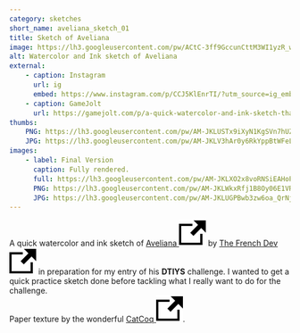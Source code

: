 ```yaml
---
category: sketches
short_name: aveliana_sketch_01
title: Sketch of Aveliana
image: https://lh3.googleusercontent.com/pw/ACtC-3ff9GccunCttM3WI1yzR_w9UiJyo8Crr-JSTfLEv-3D2fSD6PaqcIKxSQL77iJmgej24cN40UnEWLiYmshzbR62ZSAJOMYJbVDsUAZemwinYScqANqLCnBEhlIEUy26AFdUmEDHcqZOOyZjVEcACmEm=w1200-h630-no?authuser=0
alt: Watercolor and Ink sketch of Aveliana
external:
    - caption: Instagram
      url: ig
      embed: https://www.instagram.com/p/CCJ5KlEnrTI/?utm_source=ig_embed&amp;utm_campaign=loading
    - caption: GameJolt
      url: https://gamejolt.com/p/a-quick-watercolor-and-ink-sketch-that-i-did-of-aveliana-by-atthe-aftqygkb
thumbs:
    PNG: https://lh3.googleusercontent.com/pw/AM-JKLUSTx9iXyN1KgSVn7hUZXC6tP9GBhExijtAeCCa9KcMnII_z1ikuNpbgKQtappEKnY7Gr63KnMhev-5xO7hk43FsAaOhSpBKKhnhdY_PL4VkldFVzcAxpiKtmyp1rrJF5laNdERKEYmOdORcyiukIZR
    JPG: https://lh3.googleusercontent.com/pw/AM-JKLV3hAr0y6RkYppBtWFeL3sViQiV0I-dUOOwgOORULbce0gNjJRaZbcy7DTf7aRuzE5nXUp7l2dW_NiDzIFxHVqSrYOb0U6SG4g5Esm3RqU8SVFwRo-QEPCjW-QgAswM1MTrp1RUtnvCirVIZfOsKZgp
images:
    - label: Final Version
      caption: Fully rendered.
      full: https://lh3.googleusercontent.com/pw/AM-JKLXO2x8voRNSiEAHoPmADaPQ9v88gzuZQICN3nsZS83B0LRoEwFfape4vvGduQS7mkfEkoNo-_MSRBKuwQe2mhMN_7PjGU18hFjyP7uT45KIokfadN4IFRx4v2ey2nF-ez6NXjUvcWobl0gbyeLGBCIS=s1080
      PNG: https://lh3.googleusercontent.com/pw/AM-JKLWkxRfj1B8Oy06E1VRZhApS0tafpvBDMvKtLFkJ190P1v8Ist5X9DViawCPd_aomrzxLFD1NiWD1d_ITlfbgf9I37LVCJQ8elJHaYINmZtzds8g3sgqQoZm5Jwuw10M0sZsPlXsiBoAjTS_J1iAA7PF
      JPG: https://lh3.googleusercontent.com/pw/AM-JKLUGPBwb3zw6oa_QrNjaF1wNwAE8pjsmUFw73ny1ayAxHw66BIfE9ed-H8AleG0h48ayq1MXADHRgbdGF0GsQgGejmYv1QxBBr4hmY5TOUveD0RsU5vYI8B-b_hzmc2AZ-Rpdc04nUN9DukAOZCzA61I
---
```


A quick watercolor and ink sketch of [Aveliana <img src="/assets/images/icons/external.svg" alt="External Link" class="external-icon">](https://gamejolt.com/games/Aveliana/500900) by [The French Dev <img src="/assets/images/icons/external.svg" alt="External Link" class="external-icon">](https://www.instagram.com/thefrenchdev/) in preparation for my entry of his **DTIYS** challenge.
I wanted to get a quick practice sketch done before tackling what I really want to do for the challenge.  
Paper texture by the wonderful [CatCoq <img src="/assets/images/icons/external.svg" alt="External Link" class="external-icon">](https://www.instagram.com/catcoq/).
